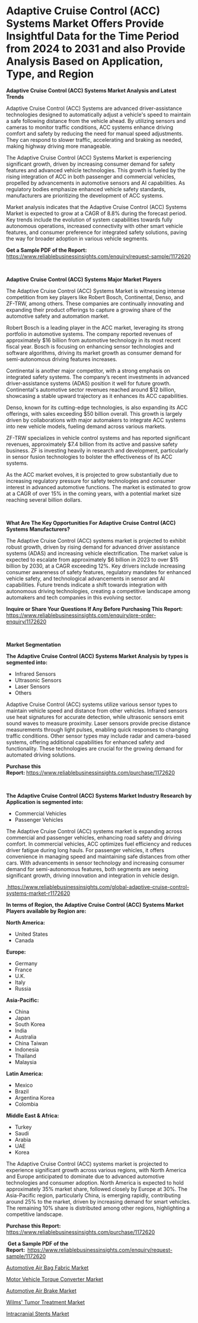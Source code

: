<p><h1>Adaptive Cruise Control (ACC) Systems Market Offers Provide Insightful Data for the Time Period from 2024 to 2031 and also Provide Analysis Based on Application, Type, and Region</h1></p><p><strong>Adaptive Cruise Control (ACC) Systems Market Analysis and Latest Trends</strong></p>
<p><p>Adaptive Cruise Control (ACC) Systems are advanced driver-assistance technologies designed to automatically adjust a vehicle's speed to maintain a safe following distance from the vehicle ahead. By utilizing sensors and cameras to monitor traffic conditions, ACC systems enhance driving comfort and safety by reducing the need for manual speed adjustments. They can respond to slower traffic, accelerating and braking as needed, making highway driving more manageable.</p><p>The Adaptive Cruise Control (ACC) Systems Market is experiencing significant growth, driven by increasing consumer demand for safety features and advanced vehicle technologies. This growth is fueled by the rising integration of ACC in both passenger and commercial vehicles, propelled by advancements in automotive sensors and AI capabilities. As regulatory bodies emphasize enhanced vehicle safety standards, manufacturers are prioritizing the development of ACC systems.</p><p>Market analysis indicates that the Adaptive Cruise Control (ACC) Systems Market is expected to grow at a CAGR of 8.8% during the forecast period. Key trends include the evolution of system capabilities towards fully autonomous operations, increased connectivity with other smart vehicle features, and consumer preference for integrated safety solutions, paving the way for broader adoption in various vehicle segments.</p></p>
<p><strong>Get a Sample PDF of the Report:&nbsp;</strong> <a href="https://www.reliablebusinessinsights.com/enquiry/request-sample/1172620?utm_campaign=84&utm_medium=2&utm_source=Github&utm_content=ia&utm_term=03112024&utm_id=adaptive-cruise-control-acc-systems">https://www.reliablebusinessinsights.com/enquiry/request-sample/1172620</a></p>
<p>&nbsp;</p>
<p><strong>Adaptive Cruise Control (ACC) Systems Major Market Players</strong></p>
<p><p>The Adaptive Cruise Control (ACC) Systems Market is witnessing intense competition from key players like Robert Bosch, Continental, Denso, and ZF-TRW, among others. These companies are continually innovating and expanding their product offerings to capture a growing share of the automotive safety and automation market.</p><p>Robert Bosch is a leading player in the ACC market, leveraging its strong portfolio in automotive systems. The company reported revenues of approximately $16 billion from automotive technology in its most recent fiscal year. Bosch is focusing on enhancing sensor technologies and software algorithms, driving its market growth as consumer demand for semi-autonomous driving features increases.</p><p>Continental is another major competitor, with a strong emphasis on integrated safety systems. The company’s recent investments in advanced driver-assistance systems (ADAS) position it well for future growth. Continental's automotive sector revenues reached around $12 billion, showcasing a stable upward trajectory as it enhances its ACC capabilities.</p><p>Denso, known for its cutting-edge technologies, is also expanding its ACC offerings, with sales exceeding $50 billion overall. This growth is largely driven by collaborations with major automakers to integrate ACC systems into new vehicle models, fueling demand across various markets.</p><p>ZF-TRW specializes in vehicle control systems and has reported significant revenues, approximately $7.4 billion from its active and passive safety business. ZF is investing heavily in research and development, particularly in sensor fusion technologies to bolster the effectiveness of its ACC systems.</p><p>As the ACC market evolves, it is projected to grow substantially due to increasing regulatory pressure for safety technologies and consumer interest in advanced automotive functions. The market is estimated to grow at a CAGR of over 15% in the coming years, with a potential market size reaching several billion dollars.</p></p>
<p>&nbsp;</p>
<p><strong>What Are The Key Opportunities For Adaptive Cruise Control (ACC) Systems Manufacturers?</strong></p>
<p><p>The Adaptive Cruise Control (ACC) systems market is projected to exhibit robust growth, driven by rising demand for advanced driver assistance systems (ADAS) and increasing vehicle electrification. The market value is expected to escalate from approximately $6 billion in 2023 to over $15 billion by 2030, at a CAGR exceeding 12%. Key drivers include increasing consumer awareness of safety features, regulatory mandates for enhanced vehicle safety, and technological advancements in sensor and AI capabilities. Future trends indicate a shift towards integration with autonomous driving technologies, creating a competitive landscape among automakers and tech companies in this evolving sector.</p></p>
<p><strong>Inquire or Share Your Questions If Any Before Purchasing This Report:</strong> <a href="https://www.reliablebusinessinsights.com/enquiry/pre-order-enquiry/1172620?utm_campaign=84&utm_medium=2&utm_source=Github&utm_content=ia&utm_term=03112024&utm_id=adaptive-cruise-control-acc-systems">https://www.reliablebusinessinsights.com/enquiry/pre-order-enquiry/1172620</a></p>
<p>&nbsp;</p>
<p><strong>Market Segmentation</strong></p>
<p><strong>The Adaptive Cruise Control (ACC) Systems Market Analysis by types is segmented into:</strong></p>
<p><ul><li>Infrared Sensors</li><li>Ultrasonic Sensors</li><li>Laser Sensors</li><li>Others</li></ul></p>
<p><p>Adaptive Cruise Control (ACC) systems utilize various sensor types to maintain vehicle speed and distance from other vehicles. Infrared sensors use heat signatures for accurate detection, while ultrasonic sensors emit sound waves to measure proximity. Laser sensors provide precise distance measurements through light pulses, enabling quick responses to changing traffic conditions. Other sensor types may include radar and camera-based systems, offering additional capabilities for enhanced safety and functionality. These technologies are crucial for the growing demand for automated driving solutions.</p></p>
<p><strong>Purchase this Report:&nbsp;</strong><a href="https://www.reliablebusinessinsights.com/purchase/1172620?utm_campaign=84&utm_medium=2&utm_source=Github&utm_content=ia&utm_term=03112024&utm_id=adaptive-cruise-control-acc-systems">https://www.reliablebusinessinsights.com/purchase/1172620</a></p>
<p>&nbsp;</p>
<p><strong>The Adaptive Cruise Control (ACC) Systems Market Industry Research by Application is segmented into:</strong></p>
<p><ul><li>Commercial Vehicles</li><li>Passenger Vehicles</li></ul></p>
<p><p>The Adaptive Cruise Control (ACC) systems market is expanding across commercial and passenger vehicles, enhancing road safety and driving comfort. In commercial vehicles, ACC optimizes fuel efficiency and reduces driver fatigue during long hauls. For passenger vehicles, it offers convenience in managing speed and maintaining safe distances from other cars. With advancements in sensor technology and increasing consumer demand for semi-autonomous features, both segments are seeing significant growth, driving innovation and integration in vehicle design.</p></p>
<p><a href="https://www.reliablebusinessinsights.com/global-adaptive-cruise-control-systems-market-r1172620?utm_campaign=84&utm_medium=2&utm_source=Github&utm_content=ia&utm_term=03112024&utm_id=adaptive-cruise-control-acc-systems">&nbsp;https://www.reliablebusinessinsights.com/global-adaptive-cruise-control-systems-market-r1172620</a></p>
<p><strong>In terms of Region, the Adaptive Cruise Control (ACC) Systems Market Players available by Region are:</strong></p>
<p>
    <p> <strong> North America: </strong>
        <ul>
            <li>United States</li>
            <li>Canada</li>
        </ul>
        </p> 
    <p> <strong> Europe: </strong>
        <ul>
            <li>Germany</li>
            <li>France</li>
            <li>U.K.</li>
            <li>Italy</li>
            <li>Russia</li>
        </ul>
        </p> 
    <p> <strong> Asia-Pacific: </strong>
        <ul>
            <li>China</li>
            <li>Japan</li>
            <li>South Korea</li>
            <li>India</li>
            <li>Australia</li>
            <li>China Taiwan</li>
            <li>Indonesia</li>
            <li>Thailand</li>
            <li>Malaysia</li>
        </ul>
        </p> 
    <p> <strong> Latin America: </strong>
        <ul>
            <li>Mexico</li>
            <li>Brazil</li>
            <li>Argentina Korea</li>
            <li>Colombia</li>
        </ul>
        </p> 
    <p> <strong> Middle East & Africa: </strong>
        <ul>
            <li>Turkey</li>
            <li>Saudi</li>
            <li>Arabia</li>
            <li>UAE</li>
            <li>Korea</li>
        </ul>
    </p>
    </p>
<p><p>The Adaptive Cruise Control (ACC) systems market is projected to experience significant growth across various regions, with North America and Europe anticipated to dominate due to advanced automotive technologies and consumer adoption. North America is expected to hold approximately 35% market share, followed closely by Europe at 30%. The Asia-Pacific region, particularly China, is emerging rapidly, contributing around 25% to the market, driven by increasing demand for smart vehicles. The remaining 10% share is distributed among other regions, highlighting a competitive landscape.</p></p>
<p><strong>Purchase this Report: </strong><a href="https://www.reliablebusinessinsights.com/purchase/1172620?utm_campaign=84&utm_medium=2&utm_source=Github&utm_content=ia&utm_term=03112024&utm_id=adaptive-cruise-control-acc-systems">https://www.reliablebusinessinsights.com/purchase/1172620</a></p>
<p>&nbsp;<strong>Get a Sample PDF of the Report:&nbsp;&nbsp;</strong><a href="https://www.reliablebusinessinsights.com/enquiry/request-sample/1172620?utm_campaign=84&utm_medium=2&utm_source=Github&utm_content=ia&utm_term=03112024&utm_id=adaptive-cruise-control-acc-systems">https://www.reliablebusinessinsights.com/enquiry/request-sample/1172620</a></p>
<p><strong></strong></p>
<p><p><a href="https://github.com/MegiDuro586/Market-Research-Report-List-1/blob/main/automotive-air-bag-fabric-market.md?utm_campaign=84&utm_medium=2&utm_source=Github&utm_content=ia&utm_term=03112024&utm_id=adaptive-cruise-control-acc-systems">Automotive Air Bag Fabric Market</a></p><p><a href="https://www.linkedin.com/pulse/exploring-motor-vehicle-torque-converter-market-strategic-bwckf?utm_campaign=84&utm_medium=2&utm_source=Github&utm_content=ia&utm_term=03112024&utm_id=adaptive-cruise-control-acc-systems">Motor Vehicle Torque Converter Market</a></p><p><a href="https://github.com/akrenkthongy/Market-Research-Report-List-1/blob/main/automotive-air-brake-market.md?utm_campaign=84&utm_medium=2&utm_source=Github&utm_content=ia&utm_term=03112024&utm_id=adaptive-cruise-control-acc-systems">Automotive Air Brake Market</a></p><p><a href="https://www.linkedin.com/pulse/wilms-tumor-treatment-market-matrix-applications-types-cagr-uql8f?utm_campaign=84&utm_medium=2&utm_source=Github&utm_content=ia&utm_term=03112024&utm_id=adaptive-cruise-control-acc-systems">Wilms' Tumor Treatment Market</a></p><p><a href="https://issuu.com/reportprime-2/docs/intracranial-stents-market-size-203_7a22c5e77acb50?utm_campaign=84&utm_medium=2&utm_source=Github&utm_content=ia&utm_term=03112024&utm_id=adaptive-cruise-control-acc-systems">Intracranial Stents Market</a></p></p>